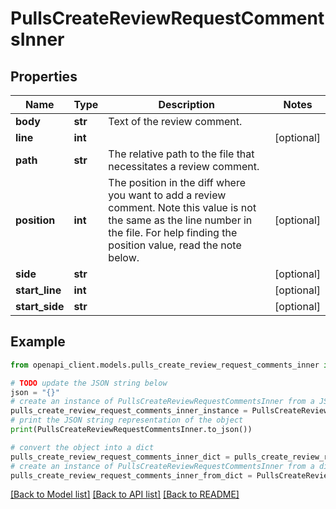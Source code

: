 # PullsCreateReviewRequestCommentsInner


## Properties

Name | Type | Description | Notes
------------ | ------------- | ------------- | -------------
**body** | **str** | Text of the review comment. | 
**line** | **int** |  | [optional] 
**path** | **str** | The relative path to the file that necessitates a review comment. | 
**position** | **int** | The position in the diff where you want to add a review comment. Note this value is not the same as the line number in the file. For help finding the position value, read the note below. | [optional] 
**side** | **str** |  | [optional] 
**start_line** | **int** |  | [optional] 
**start_side** | **str** |  | [optional] 

## Example

```python
from openapi_client.models.pulls_create_review_request_comments_inner import PullsCreateReviewRequestCommentsInner

# TODO update the JSON string below
json = "{}"
# create an instance of PullsCreateReviewRequestCommentsInner from a JSON string
pulls_create_review_request_comments_inner_instance = PullsCreateReviewRequestCommentsInner.from_json(json)
# print the JSON string representation of the object
print(PullsCreateReviewRequestCommentsInner.to_json())

# convert the object into a dict
pulls_create_review_request_comments_inner_dict = pulls_create_review_request_comments_inner_instance.to_dict()
# create an instance of PullsCreateReviewRequestCommentsInner from a dict
pulls_create_review_request_comments_inner_from_dict = PullsCreateReviewRequestCommentsInner.from_dict(pulls_create_review_request_comments_inner_dict)
```
[[Back to Model list]](../README.md#documentation-for-models) [[Back to API list]](../README.md#documentation-for-api-endpoints) [[Back to README]](../README.md)


